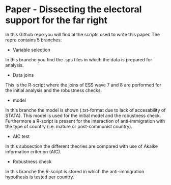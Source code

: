 # Paper - Dissecting the electoral support for the far right

In this Github repo you will find al the scripts used to write this paper. The repro contains 5 branches:

- Variable selection

In this branche you find the .sps files in which the data is prepared for analysis.

- Data joins

This is the R-script where the joins of ESS wave 7 and 8 are performed for the initial analysis and the robustness checks.

- model

In this branche the model is shown (.txt-format due to lack of accesability of STATA). This model is used for the initial model and the robustness check. Furthermore a R-script is present for the interaction of anti-immigration with the type of country (i.e. mature or post-communist country).

- AIC test

In this subsection the different theories are compared with use of Akaike information criterion (AIC).

- Robustness check

In this branche the R-script is stored in which the anti-immigration hypothesis is tested per country.

